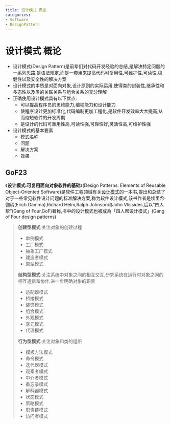 ```yaml
---
title: 设计模式 概论
categories:
- Software
- DesignPattern
---
```

# 设计模式 概论

- 设计模式(Design Pattern)是前辈们对代码开发经验的总结,是解决特定问题的一系列思路,是语法规定,而是一套用来提高代码可复用性,可维护性,可读性,稳健性以及安全性的解决方案
- 设计模式的本质是对面向对象,设计原则的实际运用,使得类的封装性,继承性和多态性以及类的关联关系与组合关系的充分理解
- 正确使用设计模式具有以下优点:
  - 可以提高程序员的思维能力,编程能力和设计能力
  - 使程序设计更加标准化,代码编制更加工程化,是软件开发效率大大提高,从而缩短软件的开发周期
  - 是设计的代码可重用性高,可读性强,可靠性好,灵活性高,可维护性强
- 设计模式的基本要素
  - 模式名称
  - 问题
  - 解决方案
  - 效果

## GoF23

《**设计模式:可复用面向对象软件的基础**》(Design Patterns: Elements of Reusable Object-Oriented Software)是软件工程领域有关[设计模式](https://zh.wikipedia.org/wiki/设计模式_(计算机))的一本书,提出和总结了对于一些常见软件设计问题的标准解决方案,称为软件设计模式,该书作者是埃里希·伽瑪(Erich Gamma),Richard Helm,Ralph Johnson和John Vlissides,后以"四人帮”(Gang of Four,GoF)著称,书中的设计模式也被成為「四人帮设计模式」(Gang of Four design patterns)

> **创建型模式**:关注对象的创建过程
>
> - 单例模式
> - 工厂模式
> - 抽象工厂模式
> - 建造者模式
> - 原型模式
>
> **结构型模式**:关注系统中对象之间的相互交互,研究系统在运行时对象之间的相互通信和协作,进一步明确对象的职责
>
> - 适配器模式
> - 桥接模式
> - 装饰模式
> - 组合模式
> - 外观模式
> - 享元模式
> - 代理模式
>
> **行为型模式**:关注对象和类的组织
>
> - 模板方法模式
> - 命令模式
> - 迭代器模式
> - 观察者模式
> - 中介者模式
> - 备忘录模式
> - 解释器模式
> - 状态模式
> - 策略模式
> - 职责链模式
> - 访问者模式
